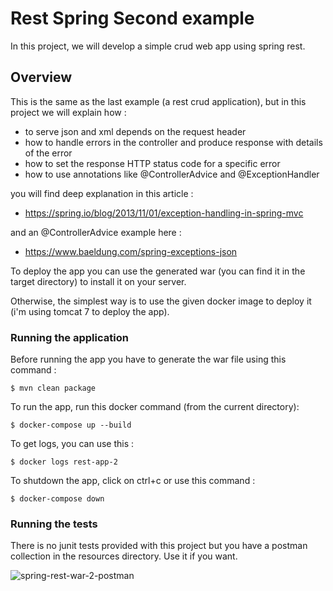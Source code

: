 # Rest Spring Second example

In this project, we will develop a simple crud web app using spring rest.

## Overview

This is the same as the last example (a rest crud application), but in this project we will explain how :

- to serve json and xml depends on the request header
- how to handle errors in the controller and produce response with details of the error
- how to set the response HTTP status code for a specific error
- how to use annotations like @ControllerAdvice and @ExceptionHandler

you will find deep explanation in this article :

- https://spring.io/blog/2013/11/01/exception-handling-in-spring-mvc

and an @ControllerAdvice example here :

- https://www.baeldung.com/spring-exceptions-json

To deploy the app you can use the generated war (you can find it in the target directory) to install it on your server.

Otherwise, the simplest way is to use the given docker image to deploy it (i'm using tomcat 7 to deploy the app).

### Running the application

Before running the app you have to generate the war file using this command :

```shell script
$ mvn clean package
```

To run the app, run this docker command (from the current directory):

```shell script
$ docker-compose up --build
```

To get logs, you can use this :

```shell script
$ docker logs rest-app-2
```

To shutdown the app, click on ctrl+c or use this command :

```shell script
$ docker-compose down
```

### Running the tests

There is no junit tests provided with this project but you have a postman collection in the resources directory. Use it if you want.

![spring-rest-war-2-postman](https://user-images.githubusercontent.com/16627692/73072689-e9c18d00-3eb5-11ea-8f76-2da945df353c.png)
